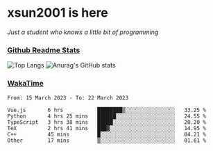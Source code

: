 # xsun2001 is here

*Just a student who knows a little bit of programming*

### [Github Readme Stats](https://github.com/anuraghazra/github-readme-stats)

![Top Langs](https://github-readme-stats.vercel.app/api/top-langs/?username=xsun2001&layout=compact&theme=radical) ![Anurag's GitHub stats](https://github-readme-stats.vercel.app/api?username=xsun2001&show_icons=true&theme=radical)

### [WakaTime](https://wakatime.com)

<!--START_SECTION:waka-->

```text
From: 15 March 2023 - To: 22 March 2023

Vue.js       6 hrs           ████████▒░░░░░░░░░░░░░░░░   33.25 %
Python       4 hrs 25 mins   ██████░░░░░░░░░░░░░░░░░░░   24.55 %
TypeScript   3 hrs 38 mins   █████░░░░░░░░░░░░░░░░░░░░   20.20 %
TeX          2 hrs 41 mins   ███▓░░░░░░░░░░░░░░░░░░░░░   14.95 %
C++          45 mins         █░░░░░░░░░░░░░░░░░░░░░░░░   04.21 %
Other        17 mins         ▒░░░░░░░░░░░░░░░░░░░░░░░░   01.61 %
```

<!--END_SECTION:waka-->
